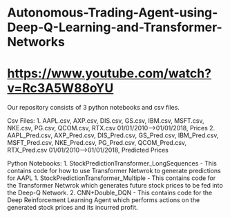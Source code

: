 # Autonomous-Trading-Agent-using-Deep-Q-Learning-and-Transformer-Networks
# https://www.youtube.com/watch?v=Rc3A5W88oYU

Our repository consists of 3 python notebooks and csv files.

Csv Files: 
    1. AAPL.csv, AXP.csv, DIS.csv, GS.csv, IBM.csv, MSFT.csv, NKE.csv, PG.csv, QCOM.csv, RTX.csv
    01/01/2010-->01/01/2018, Prices
    2. AAPL_Pred.csv, AXP_Pred.csv, DIS_Pred.csv, GS_Pred.csv, IBM_Pred.csv, MSFT_Pred.csv, NKE_Pred.csv, PG_Pred.csv, QCOM_Pred.csv, RTX_Pred.csv
    01/01/2010-->01/01/2018, Predicted Prices

Python Notebooks:
    1. StockPredictionTransformer_LongSequences - This contains code for how to use Transformer Netwrok to generate predictions for AAPL
    1. StockPredictionTransformer_Multiple - This contains code for the Transformer Netwrok which generates future stock prices to be fed into the Deep-Q Network.
    2. CNN+Double_DQN - This contains code for the Deep Reinforcement Learning Agent which performs actions on the generated stock prices and its incurred profit.

